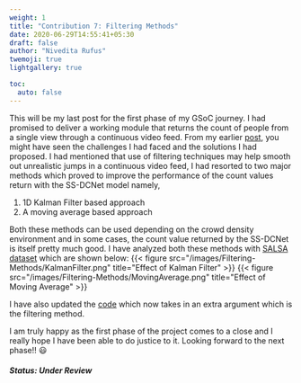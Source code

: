 ```yaml
---
weight: 1
title: "Contribution 7: Filtering Methods"
date: 2020-06-29T14:55:41+05:30
draft: false
author: "Nivedita Rufus"
twemoji: true
lightgallery: true

toc:
  auto: false
---
```


This will be my last post for the first phase of my GSoC journey. I had promised to deliver a working module that returns the count of people from a single view through a continuous video feed. From my earlier [post](https://niveditarufus.github.io/posts/ssdcnet-vs-ssdnet/), you might have seen the challenges I had faced and the solutions I had proposed. I had mentioned that use of filtering techniques may help smooth out unrealistic jumps in a continuous video feed, I had resorted to two major methods which proved to improve the performance of the count values return with the SS-DCNet model namely, 
1. 1D Kalman Filter based approach
2. A moving average based approach  

Both these methods can be used depending on the crowd density environment and in some cases, the count value returned by the SS-DCNet is itself pretty much good. I have analyzed both these methods with [SALSA dataset](https://tev.fbk.eu/salsa) which are shown below: 
{{< figure src="/images/Filtering-Methods/KalmanFilter.png" title="Effect of Kalman Filter" >}} 
{{< figure src="/images/Filtering-Methods/MovingAverage.png" title="Effect of Moving Average" >}} 

I have also updated the [code](https://github.com/niveditarufus/PeopleCounter-SSDCNet) which now takes in an extra argument which is the filtering method.  
  
I am truly happy as the first phase of the project comes to a close and I really hope I have been able to do justice to it. Looking forward to the next phase!! :smiley:  

##### Status: Under Review